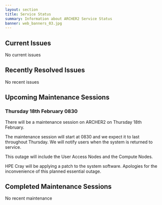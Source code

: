 ```yaml
---
layout: section
title: Service Status
summary: Information about ARCHER2 Service Status
banner: web_banners_03.jpg
---
```


## Current Issues

No current issues

## Recently Resolved Issues

No recent issues


## Upcoming Maintenance Sessions

### Thursday 18th February 0830 

There will be a maintenance session on ARCHER2 on Thursday 18th February.

The maintenance session will start at 0830 and we expect it to last throughout Thursday. We will notify users when the system is returned to service.

This outage will include the User Access Nodes and the Compute Nodes.

HPE Cray will be applying a patch to the system software. Apologies for the inconvenience of this planned essential outage.


## Completed Maintenance Sessions

No recent maintenance

